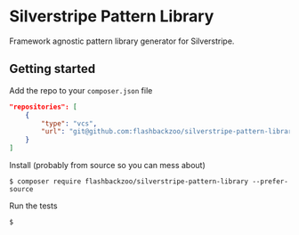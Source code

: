 # Silverstripe Pattern Library

Framework agnostic pattern library generator for Silverstripe.

## Getting started

Add the repo to your `composer.json` file

```json
"repositories": [
    {
        "type": "vcs",
        "url": "git@github.com:flashbackzoo/silverstripe-pattern-library.git"
    }
]
```

Install (probably from source so you can mess about)

```
$ composer require flashbackzoo/silverstripe-pattern-library --prefer-source
```

Run the tests

```
$
```

